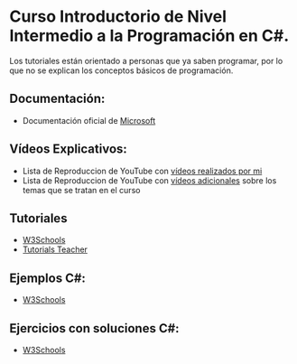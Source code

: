 # Curso Introductorio de Nivel Intermedio a la Programación en C#. 

Los tutoriales están orientado a personas que ya saben programar, por lo que no se explican los conceptos básicos de programación.

## Documentación:
- Documentación oficial de [Microsoft](https://docs.microsoft.com/es-es/dotnet/csharp/)

## Vídeos Explicativos:
- Lista de Reproduccion de YouTube con [vídeos realizados por mi]() 
- Lista de Reproduccion de YouTube con [vídeos adicionales](https://youtube.com/playlist?list=PLiMesnCG0J7ywQbvFS4gBKriwkdYPQddu) sobre los temas que se tratan en el curso

## Tutoriales
- [W3Schools](https://www.w3schools.com/cs/index.php)
- [Tutorials Teacher](https://www.tutorialsteacher.com/csharp)

## Ejemplos C#:
- [W3Schools](https://www.w3schools.com/cs/cs_examples.php)

## Ejercicios con soluciones C#:
- [W3Schools](https://www.w3schools.com/cs/exercise.php?filename=exercise_syntax1)
